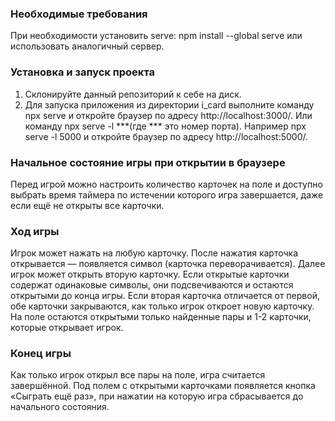 ### Необходимые требования
При необходимости установить serve:
npm install --global serve
или использовать аналогичный сервер.

### Установка и запуск проекта
1. Склонируйте данный репозиторий к себе на диск.
2. Для запуска приложения из директории i_card выполните
команду npx serve и откройте браузер по
адресу http://localhost:3000/.
Или команду npx serve -l ***(где *** это номер порта).
Например npx serve -l 5000 и откройте браузер по
адресу http://localhost:5000/.

### Начальное состояние игры при открытии в браузере
Перед игрой можно настроить количество карточек на поле и
доступно выбрать время таймера по истечении которого игра завершается,
даже если ещё не открыты все карточки.

### Ход игры
Игрок может нажать на любую карточку. После нажатия карточка открывается —
появляется символ (карточка переворачивается). Далее игрок может открыть вторую карточку.
Если открытые карточки содержат одинаковые символы, они подсвечиваются и остаются открытыми до конца игры.
Если вторая карточка отличается от первой, обе карточки закрываются, как только игрок откроет новую карточку.
На поле остаются открытыми только найденные пары и 1-2 карточки, которые открывает игрок.

### Конец игры
Как только игрок открыл все пары на поле, игра считается завершённой.
Под полем с открытыми карточками появляется кнопка «Сыграть ещё раз»,
при нажатии на которую игра сбрасывается до начального состояния.
